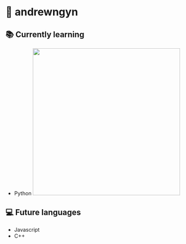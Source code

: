 # 👋 andrewngyn

## 📚 Currently learning
- Python
<img src="![image](https://github.com/user-attachments/assets/36da4510-12e4-4a61-a1e9-1e56ad15a57f)
" width="400">
## 💻 Future languages
- Javascript
- C++ 
